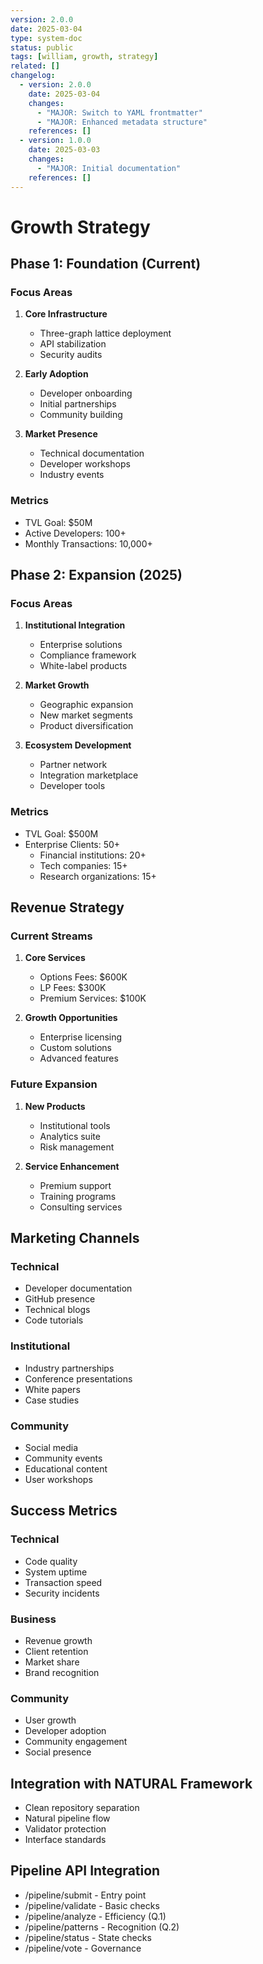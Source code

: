 ```yaml
---
version: 2.0.0
date: 2025-03-04
type: system-doc
status: public
tags: [william, growth, strategy]
related: []
changelog:
  - version: 2.0.0
    date: 2025-03-04
    changes:
      - "MAJOR: Switch to YAML frontmatter"
      - "MAJOR: Enhanced metadata structure"
    references: []
  - version: 1.0.0
    date: 2025-03-03
    changes:
      - "MAJOR: Initial documentation"
    references: []
---
```

# Growth Strategy

## Phase 1: Foundation (Current)

### Focus Areas
1. **Core Infrastructure**
   - Three-graph lattice deployment
   - API stabilization
   - Security audits

2. **Early Adoption**
   - Developer onboarding
   - Initial partnerships
   - Community building

3. **Market Presence**
   - Technical documentation
   - Developer workshops
   - Industry events

### Metrics
- TVL Goal: $50M
- Active Developers: 100+
- Monthly Transactions: 10,000+

## Phase 2: Expansion (2025)

### Focus Areas
1. **Institutional Integration**
   - Enterprise solutions
   - Compliance framework
   - White-label products

2. **Market Growth**
   - Geographic expansion
   - New market segments
   - Product diversification

3. **Ecosystem Development**
   - Partner network
   - Integration marketplace
   - Developer tools

### Metrics
- TVL Goal: $500M
- Enterprise Clients: 50+
   - Financial institutions: 20+
   - Tech companies: 15+
   - Research organizations: 15+

## Revenue Strategy

### Current Streams
1. **Core Services**
   - Options Fees: $600K
   - LP Fees: $300K
   - Premium Services: $100K

2. **Growth Opportunities**
   - Enterprise licensing
   - Custom solutions
   - Advanced features

### Future Expansion
1. **New Products**
   - Institutional tools
   - Analytics suite
   - Risk management

2. **Service Enhancement**
   - Premium support
   - Training programs
   - Consulting services

## Marketing Channels

### Technical
- Developer documentation
- GitHub presence
- Technical blogs
- Code tutorials

### Institutional
- Industry partnerships
- Conference presentations
- White papers
- Case studies

### Community
- Social media
- Community events
- Educational content
- User workshops

## Success Metrics

### Technical
- Code quality
- System uptime
- Transaction speed
- Security incidents

### Business
- Revenue growth
- Client retention
- Market share
- Brand recognition

### Community
- User growth
- Developer adoption
- Community engagement
- Social presence


## Integration with NATURAL Framework
- Clean repository separation
- Natural pipeline flow
- Validator protection
- Interface standards

## Pipeline API Integration
- /pipeline/submit - Entry point
- /pipeline/validate - Basic checks
- /pipeline/analyze - Efficiency (Q.1)
- /pipeline/patterns - Recognition (Q.2)
- /pipeline/status - State checks
- /pipeline/vote - Governance